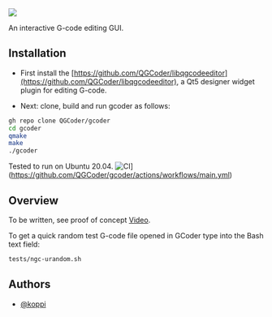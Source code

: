 <img src="https://raw.githubusercontent.com/QGCoder/gcoder/master/doc/gcoder-001.png"/>

An interactive G-code editing GUI.

## Installation

* First install the [https://github.com/QGCoder/libqgcodeeditor](https://github.com/QGCoder/libqgcodeeditor), a Qt5 designer widget plugin for editing G-code.

* Next: clone, build and run gcoder as follows:
```bash
gh repo clone QGCoder/gcoder
cd gcoder
qmake
make
./gcoder
```

Tested to run on Ubuntu 20.04. ![CI](https://github.com/QGCoder/gcoder/actions/workflows/main.yml/badge.svg)](https://github.com/QGCoder/gcoder/actions/workflows/main.yml)

## Overview

To be written, see proof of concept [Video](https://www.youtube.com/watch?v=9D3hMXP5-QM).

To get a quick random test G-code file opened in GCoder type into the Bash text field:
```bash
tests/ngc-urandom.sh
```

## Authors

* [@koppi](https://github.com/koppi)

